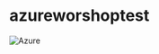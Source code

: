 # azureworshoptest
![Azure](https://download.logo.wine/logo/Microsoft_Azure/Microsoft_Azure-Logo.wine.png)
